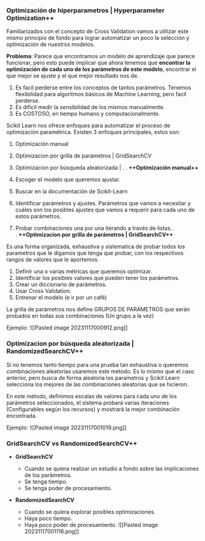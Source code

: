 
### **Optimización de hiperparametros | Hyperparameter Optimization++**

Familiarizados con el concepto de Cross Validation vamos a utilizar este mismo principio de fondo para lograr automatizar un poco la selección y optimización de nuestros modelos.

**Problema**: Parece que encontramos un modelo de aprendizaje que parece funcionar, pero esto puede implicar que ahora tenemos que **encontrar la optimización de cada uno de los parámetros de este modelo**, encontrar el que mejor se ajuste y el que mejor resultado nos de.

1. Es facil perderse entre los conceptos de tantos parámetros. Tenemos flexibilidad para algoritmos básicos de Machine Learning, pero facil perderse.
2. Es difícil medir la sensibilidad de los mismos manualmente.
3. Es COSTOSO, en tiempo humano y computacionalmente.

Scikit Learn nos ofrece enfoques para automatizar el proceso de optimización paramétrica. Existen 3 enfoques principales, estos son:

1. Optimización manual
    
2. Optimizacion por grilla de parámetros | GridSearchCV
    
3. Optimizacion por búsqueda aleatorizada | . . **++**Optimización manual**++**
    
4. Escoger el modelo que queremos ajustar.
    
5. Buscar en la documentación de Scikit-Learn
    
6. Identificar parámetros y ajustes. Parámetros que vamos a necesitar y cuáles son los posibles ajustes que vamos a requerir para cada uno de estos parámetros.
    
7. Probar combinaciones una por una iterando a través de listas. . . **++Optimizacion por grilla de parámetros | GridSearchCV++**
    

Es una forma organizada, exhaustiva y sistematica de probar todos los parametros que le digamos que tenga que probar, con los respectivos rangos de valores que le aportemos.

1. Definir una o varias métricas que queremos optimizar.
2. Identificar los posibles valores que pueden tener los parámetros.
3. Crear un diccionario de parámetros.
4. Usar Cross Validation.
5. Entrenar el modelo (e ir por un café)

La grilla de parámetros nos define GRUPOS DE PARÁMETROS que serán probados en todas sus combinaciones (Un grupo a la vez)

 Ejemplo: ![[Pasted image 20231117000912.png]]

### **Optimizacion por búsqueda aleatorizada | RandomizedSearchCV**++

Si no tenemos tanto tiempo para una prueba tan exhaustiva o queremos combinaciones aleatorias usaremos este metodo. Es lo mismo que el caso anterior, pero busca de forma aleatoria los parametros y Scikit Learn selecciona los mejores de las combinaciones aleatorias que se hicieron.

En este método, definimos escalas de valores para cada uno de los parámetros seleccionados, el sistema probará varias iteraciones (Configurables según los recursos) y mostrará la mejor combinación encontrada.

  Ejemplo: ![[Pasted image 20231117001019.png]]

### **GridSearchCV vs RandomizedSearchCV**++

- **GridSearchCV**
    
    - Cuando se quiera realizar un estudio a fondo sobre las implicaciones de los parámetros.
    - Se tenga tiempo.
    - Se tenga poder de procesamiento.
- **RandomizedSearchCV**
    
    - Cuando se quiera explorar posibles optimizaciones.
    - Haya poco tiempo.
    - Haya poco poder de procesamiento.
![[Pasted image 20231117001116.png]]